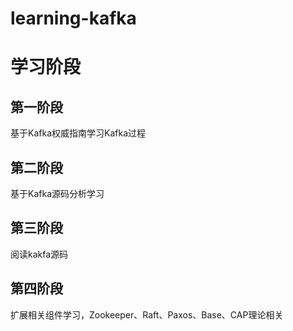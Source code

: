 # learning-kafka


# 学习阶段
## 第一阶段
基于Kafka权威指南学习Kafka过程

## 第二阶段
基于Kafka源码分析学习

## 第三阶段
阅读kakfa源码

## 第四阶段
扩展相关组件学习，Zookeeper、Raft、Paxos、Base、CAP理论相关